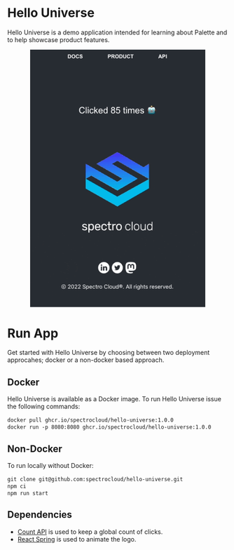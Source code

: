 # Hello Universe

Hello Universe is a demo application intended for learning about Palette and to help showcase product features.

<p align="center">
<img src="./static/img/demo.gif" alt="drawing" width="400"/>
</p>

# Run App

Get started with Hello Universe by choosing between two deployment approcahes; docker or a non-docker based approach.

## Docker

Hello Universe is available as a Docker image.
To run Hello Universe issue the following commands:

```shell
docker pull ghcr.io/spectrocloud/hello-universe:1.0.0
docker run -p 8080:8080 ghcr.io/spectrocloud/hello-universe:1.0.0
```

## Non-Docker
To run locally without Docker:

```
git clone git@github.com:spectrocloud/hello-universe.git
npm ci
npm run start
```

## Dependencies

- [Count API](https://countapi.xyz/) is used to keep a global count of clicks.
- [React Spring](https://github.com/pmndrs/react-spring) is used to animate the logo.